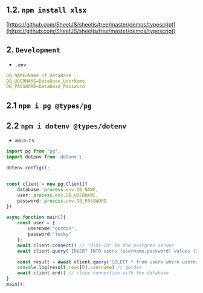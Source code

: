 ## 1.2. `npm install xlsx`

[https://github.com/SheetJS/sheetjs/tree/master/demos/typescript](https://github.com/SheetJS/sheetjs/tree/master/demos/typescript)

## 2. `Development`

- `.env`

```yaml
DB_NAME=Name_of_DataBase
DB_USERNAME=DataBase_UserName
DB_PASSWORD=DataBase_Password
```

## 2.1 `npm i pg @types/pg`
## 2.2 `npm i dotenv @types/dotenv`

- `main.ts`
```typescript
import pg from 'pg';
import dotenv from 'dotenv';

dotenv.config();


const client = new pg.Client({
    database: process.env.DB_NAME,
    user: process.env.DB_USERNAME,
    password: process.env.DB_PASSWORD
})

async function main(){
    const user = {
        username:"gordon",
        password:"tecky"
    };
    await client.connect() // "dial-in" to the postgres server
    await client.query('INSERT INTO users (username,password) values ($1,$2)', [user.username,user.password]) 

    const result = await client.query('SELECT * from users where username = $1',['gordon']);
    console.log(result.rows[0].username) // gordon
    await client.end() // close connection with the database
}
main();
```